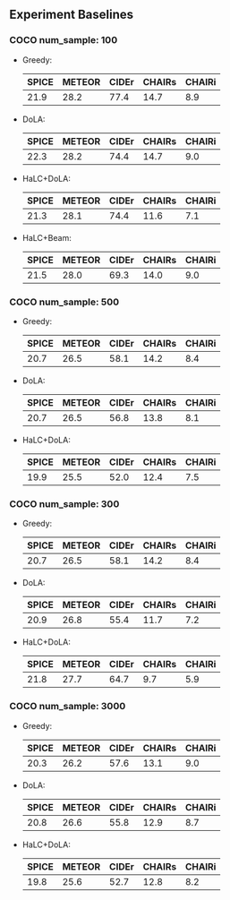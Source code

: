## Experiment Baselines

### COCO num_sample: 100

+ Greedy: 

    | SPICE | METEOR | CIDEr | CHAIRs | CHAIRi |
    |-------|--------|-------|--------|--------|
    | 21.9  | 28.2   | 77.4  | 14.7   | 8.9    |

+ DoLA: 

    | SPICE | METEOR | CIDEr | CHAIRs | CHAIRi |
    |-------|--------|-------|--------|--------|
    | 22.3  | 28.2   | 74.4  | 14.7   | 9.0    |


+ HaLC+DoLA:


    | SPICE | METEOR | CIDEr | CHAIRs | CHAIRi |
    |-------|--------|-------|--------|--------|
    | 21.3  | 28.1   | 74.4  | 11.6   | 7.1    |


+ HaLC+Beam:

    | SPICE | METEOR | CIDEr | CHAIRs | CHAIRi |
    |-------|--------|-------|--------|--------|
    | 21.5  | 28.0   | 69.3  | 14.0   | 9.0    |

### COCO num_sample: 500

+ Greedy: 

    | SPICE | METEOR | CIDEr | CHAIRs | CHAIRi |
    |-------|--------|-------|--------|--------|
    | 20.7  | 26.5   | 58.1  | 14.2   | 8.4    |

+ DoLA: 

    | SPICE | METEOR | CIDEr | CHAIRs | CHAIRi |
    |-------|--------|-------|--------|--------|
    | 20.7  | 26.5   | 56.8  | 13.8   | 8.1    |


+ HaLC+DoLA:


    | SPICE | METEOR | CIDEr | CHAIRs | CHAIRi |
    |-------|--------|-------|--------|--------|
    | 19.9  | 25.5   | 52.0  | 12.4   | 7.5    |


### COCO num_sample: 300

+ Greedy: 

    | SPICE | METEOR | CIDEr | CHAIRs | CHAIRi |
    |-------|--------|-------|--------|--------|
    | 20.7  | 26.5   | 58.1  | 14.2   | 8.4    |

+ DoLA: 

    | SPICE | METEOR | CIDEr | CHAIRs | CHAIRi |
    |-------|--------|-------|--------|--------|
    | 20.9  | 26.8   | 55.4  | 11.7   | 7.2    |


+ HaLC+DoLA:

    | SPICE | METEOR | CIDEr | CHAIRs | CHAIRi |
    |-------|--------|-------|--------|--------|
    | 21.8  | 27.7   | 64.7  | 9.7   | 5.9    |



### COCO num_sample: 3000

+ Greedy: 

    | SPICE | METEOR | CIDEr | CHAIRs | CHAIRi |
    |-------|--------|-------|--------|--------|
    | 20.3  | 26.2   | 57.6  | 13.1   | 9.0    |

+ DoLA: 

    | SPICE | METEOR | CIDEr | CHAIRs | CHAIRi |
    |-------|--------|-------|--------|--------|
    | 20.8  | 26.6   | 55.8  | 12.9   | 8.7    |


+ HaLC+DoLA:

    | SPICE | METEOR | CIDEr | CHAIRs | CHAIRi |
    |-------|--------|-------|--------|--------|
    | 19.8  | 25.6   | 52.7  | 12.8   | 8.2    |
